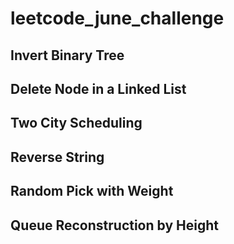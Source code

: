 # leetcode_june_challenge
## Invert Binary Tree
## Delete Node in a Linked List
## Two City Scheduling
## Reverse String
## Random Pick with Weight
## Queue Reconstruction by Height
